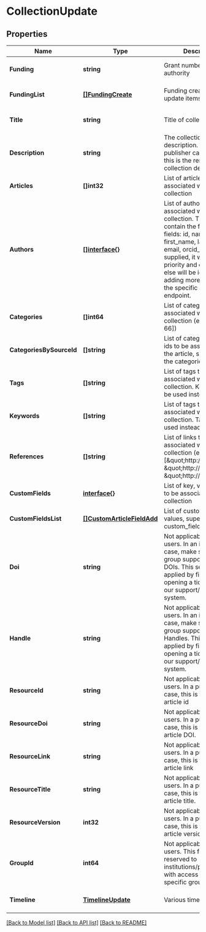 # CollectionUpdate

## Properties
Name | Type | Description | Notes
------------ | ------------- | ------------- | -------------
**Funding** | **string** | Grant number or funding authority | [optional] [default to null]
**FundingList** | [**[]FundingCreate**](FundingCreate.md) | Funding creation / update items | [optional] [default to null]
**Title** | **string** | Title of collection | [optional] [default to null]
**Description** | **string** | The collection description. In a publisher case, usually this is the remote collection description | [optional] [default to null]
**Articles** | **[]int32** | List of articles to be associated with the collection | [optional] [default to null]
**Authors** | [**[]interface{}**](interface{}.md) | List of authors to be associated with the collection. The list can contain the following fields: id, name, first_name, last_name, email, orcid_id. If an id is supplied, it will take priority and everything else will be ignored. For adding more authors use the specific authors endpoint. | [optional] [default to null]
**Categories** | **[]int64** | List of category ids to be associated with the collection (e.g [1, 23, 33, 66]) | [optional] [default to null]
**CategoriesBySourceId** | **[]string** | List of category source ids to be associated with the article, supersedes the categories property | [optional] [default to null]
**Tags** | **[]string** | List of tags to be associated with the collection. Keywords can be used instead | [optional] [default to null]
**Keywords** | **[]string** | List of tags to be associated with the collection. Tags can be used instead | [optional] [default to null]
**References** | **[]string** | List of links to be associated with the collection (e.g [\&quot;http://link1\&quot;, \&quot;http://link2\&quot;, \&quot;http://link3\&quot;]) | [optional] [default to null]
**CustomFields** | [**interface{}**](interface{}.md) | List of key, values pairs to be associated with the collection | [optional] [default to null]
**CustomFieldsList** | [**[]CustomArticleFieldAdd**](CustomArticleFieldAdd.md) | List of custom fields values, supersedes custom_fields parameter | [optional] [default to null]
**Doi** | **string** | Not applicable for regular users. In an institutional case, make sure your group supports setting DOIs. This setting is applied by figshare via opening a ticket through our support/helpdesk system. | [optional] [default to null]
**Handle** | **string** | Not applicable for regular users. In an institutional case, make sure your group supports setting Handles. This setting is applied by figshare via opening a ticket through our support/helpdesk system. | [optional] [default to null]
**ResourceId** | **string** | Not applicable to regular users. In a publisher case, this is the publisher article id | [optional] [default to null]
**ResourceDoi** | **string** | Not applicable to regular users. In a publisher case, this is the publisher article DOI. | [optional] [default to null]
**ResourceLink** | **string** | Not applicable to regular users. In a publisher case, this is the publisher article link | [optional] [default to null]
**ResourceTitle** | **string** | Not applicable to regular users. In a publisher case, this is the publisher article title. | [optional] [default to null]
**ResourceVersion** | **int32** | Not applicable to regular users. In a publisher case, this is the publisher article version | [optional] [default to null]
**GroupId** | **int64** | Not applicable to regular users. This field is reserved to institutions/publishers with access to assign to specific groups | [optional] [default to null]
**Timeline** | [**TimelineUpdate**](TimelineUpdate.md) | Various timeline dates | [optional] [default to null]

[[Back to Model list]](../README.md#documentation-for-models) [[Back to API list]](../README.md#documentation-for-api-endpoints) [[Back to README]](../README.md)


